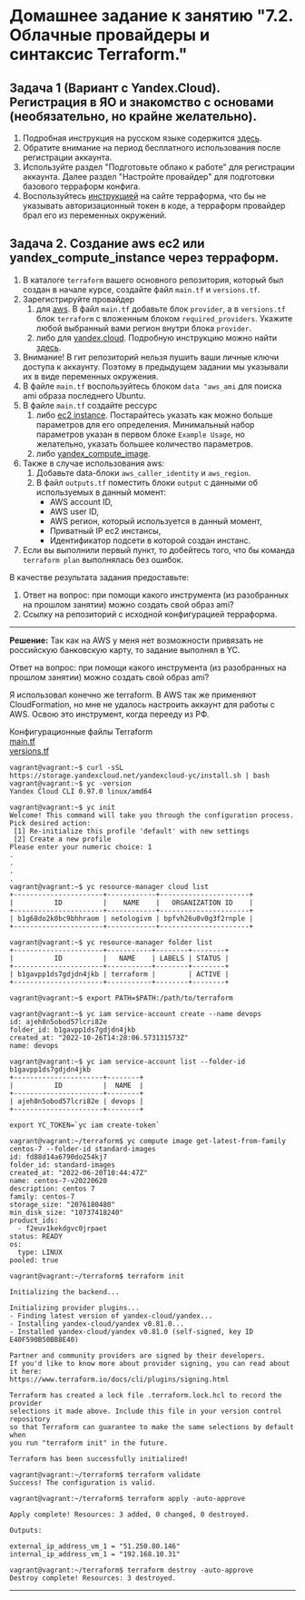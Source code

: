 # Домашнее задание к занятию "7.2. Облачные провайдеры и синтаксис Terraform."

## Задача 1 (Вариант с Yandex.Cloud). Регистрация в ЯО и знакомство с основами (необязательно, но крайне желательно).

1. Подробная инструкция на русском языке содержится [здесь](https://cloud.yandex.ru/docs/solutions/infrastructure-management/terraform-quickstart).
2. Обратите внимание на период бесплатного использования после регистрации аккаунта. 
3. Используйте раздел "Подготовьте облако к работе" для регистрации аккаунта. Далее раздел "Настройте провайдер" для подготовки
базового терраформ конфига.
4. Воспользуйтесь [инструкцией](https://registry.terraform.io/providers/yandex-cloud/yandex/latest/docs) на сайте терраформа, что бы 
не указывать авторизационный токен в коде, а терраформ провайдер брал его из переменных окружений.

## Задача 2. Создание aws ec2 или yandex_compute_instance через терраформ. 

1. В каталоге `terraform` вашего основного репозитория, который был создан в начале курсе, создайте файл `main.tf` и `versions.tf`.
2. Зарегистрируйте провайдер 
   1. для [aws](https://registry.terraform.io/providers/hashicorp/aws/latest/docs). В файл `main.tf` добавьте
   блок `provider`, а в `versions.tf` блок `terraform` с вложенным блоком `required_providers`. Укажите любой выбранный вами регион 
   внутри блока `provider`.
   2. либо для [yandex.cloud](https://registry.terraform.io/providers/yandex-cloud/yandex/latest/docs). Подробную инструкцию можно найти 
   [здесь](https://cloud.yandex.ru/docs/solutions/infrastructure-management/terraform-quickstart).
3. Внимание! В гит репозиторий нельзя пушить ваши личные ключи доступа к аккаунту. Поэтому в предыдущем задании мы указывали
их в виде переменных окружения. 
4. В файле `main.tf` воспользуйтесь блоком `data "aws_ami` для поиска ami образа последнего Ubuntu.  
5. В файле `main.tf` создайте рессурс 
   1. либо [ec2 instance](https://registry.terraform.io/providers/hashicorp/aws/latest/docs/resources/instance).
   Постарайтесь указать как можно больше параметров для его определения. Минимальный набор параметров указан в первом блоке 
   `Example Usage`, но желательно, указать большее количество параметров.
   2. либо [yandex_compute_image](https://registry.terraform.io/providers/yandex-cloud/yandex/latest/docs/resources/compute_image).
6. Также в случае использования aws:
   1. Добавьте data-блоки `aws_caller_identity` и `aws_region`.
   2. В файл `outputs.tf` поместить блоки `output` с данными об используемых в данный момент: 
       * AWS account ID,
       * AWS user ID,
       * AWS регион, который используется в данный момент, 
       * Приватный IP ec2 инстансы,
       * Идентификатор подсети в которой создан инстанс.  
7. Если вы выполнили первый пункт, то добейтесь того, что бы команда `terraform plan` выполнялась без ошибок. 


В качестве результата задания предоставьте:
1. Ответ на вопрос: при помощи какого инструмента (из разобранных на прошлом занятии) можно создать свой образ ami?
1. Ссылку на репозиторий с исходной конфигурацией терраформа.  

---


**Решение:**
Так как на AWS у меня нет возможности привязать не российскую банковскую карту, то задание выполнял в YC.

Ответ на вопрос: при помощи какого инструмента (из разобранных на прошлом занятии) можно создать свой образ ami?

Я использовал конечно же terraform. В AWS так же применяют CloudFormation, но мне не удалось настроить аккаунт
для работы с AWS. Освою это инструмент, когда перееду из РФ.

Конфигурационные файлы Terraform \
[main.tf](./src/main.tf) \
[versions.tf](./src/versions.tf)

```console
vagrant@vagrant:~$ curl -sSL https://storage.yandexcloud.net/yandexcloud-yc/install.sh | bash
vagrant@vagrant:~$ yc -version
Yandex Cloud CLI 0.97.0 linux/amd64

vagrant@vagrant:~$ yc init
Welcome! This command will take you through the configuration process.
Pick desired action:
 [1] Re-initialize this profile 'default' with new settings
 [2] Create a new profile
Please enter your numeric choice: 1
.
.
.
.
vagrant@vagrant:~$ yc resource-manager cloud list
+----------------------+------------+----------------------+
|          ID          |    NAME    |   ORGANIZATION ID    |
+----------------------+------------+----------------------+
| b1g68do2k0bc9bhhraom | netologivm | bpfvh26u0v0g3f2rnple |
+----------------------+------------+----------------------+

vagrant@vagrant:~$ yc resource-manager folder list
+----------------------+-----------+--------+--------+
|          ID          |   NAME    | LABELS | STATUS |
+----------------------+-----------+--------+--------+
| b1gavpp1ds7gdjdn4jkb | terraform |        | ACTIVE |
+----------------------+-----------+--------+--------+

vagrant@vagrant:~$ export PATH=$PATH:/path/to/terraform

vagrant@vagrant:~$ yc iam service-account create --name devops
id: ajeh8n5obod57lcri82e
folder_id: b1gavpp1ds7gdjdn4jkb
created_at: "2022-10-26T14:28:06.573131573Z"
name: devops

vagrant@vagrant:~$ yc iam service-account list --folder-id b1gavpp1ds7gdjdn4jkb
+----------------------+--------+
|          ID          |  NAME  |
+----------------------+--------+
| ajeh8n5obod57lcri82e | devops |
+----------------------+--------+

export YC_TOKEN=`yc iam create-token`

vagrant@vagrant:~/terraform$ yc compute image get-latest-from-family centos-7 --folder-id standard-images
id: fd88d14a6790do254kj7
folder_id: standard-images
created_at: "2022-06-20T10:44:47Z"
name: centos-7-v20220620
description: centos 7
family: centos-7
storage_size: "2076180480"
min_disk_size: "10737418240"
product_ids:
  - f2euv1kekdgvc0jrpaet
status: READY
os:
  type: LINUX
pooled: true

vagrant@vagrant:~/terraform$ terraform init

Initializing the backend...

Initializing provider plugins...
- Finding latest version of yandex-cloud/yandex...
- Installing yandex-cloud/yandex v0.81.0...
- Installed yandex-cloud/yandex v0.81.0 (self-signed, key ID E40F590B50BB8E40)

Partner and community providers are signed by their developers.
If you'd like to know more about provider signing, you can read about it here:
https://www.terraform.io/docs/cli/plugins/signing.html

Terraform has created a lock file .terraform.lock.hcl to record the provider
selections it made above. Include this file in your version control repository
so that Terraform can guarantee to make the same selections by default when
you run "terraform init" in the future.

Terraform has been successfully initialized!

vagrant@vagrant:~/terraform$ terraform validate
Success! The configuration is valid.

vagrant@vagrant:~/terraform$ terraform apply -auto-approve

Apply complete! Resources: 3 added, 0 changed, 0 destroyed.

Outputs:

external_ip_address_vm_1 = "51.250.80.146"
internal_ip_address_vm_1 = "192.168.10.31"

vagrant@vagrant:~/terraform$ terraform destroy -auto-approve
Destroy complete! Resources: 3 destroyed.
```
---